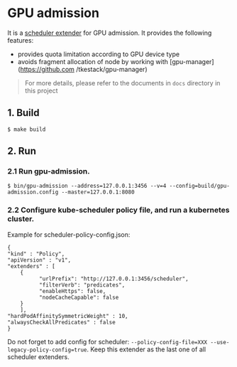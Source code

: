 # GPU admission

It is a [scheduler extender](https://github.com/kubernetes/community/blob/master/contributors/design-proposals/scheduling/scheduler_extender.md) for GPU admission.
It provides the following features:

- provides quota limitation according to GPU device type
- avoids fragment allocation of node by working with [gpu-manager](https://github.com
/tkestack/gpu-manager)

> For more details, please refer to the documents in `docs` directory in this project


## 1. Build

```
$ make build
```

## 2. Run

### 2.1 Run gpu-admission.

```
$ bin/gpu-admission --address=127.0.0.1:3456 --v=4 --config=build/gpu-admission.config --master=127.0.0.1:8080
```

### 2.2 Configure kube-scheduler policy file, and run a kubernetes cluster.

Example for scheduler-policy-config.json:
```
{
"kind" : "Policy",
"apiVersion" : "v1",
"extenders" : [
  	{
          "urlPrefix": "http://127.0.0.1:3456/scheduler",
          "filterVerb": "predicates",
          "enableHttps": false,
          "nodeCacheCapable": false
  	}
    ],
"hardPodAffinitySymmetricWeight" : 10,
"alwaysCheckAllPredicates" : false
}
```

Do not forget to add config for scheduler: `--policy-config-file=XXX --use-legacy-policy-config=true`.
Keep this extender as the last one of all scheduler extenders.
